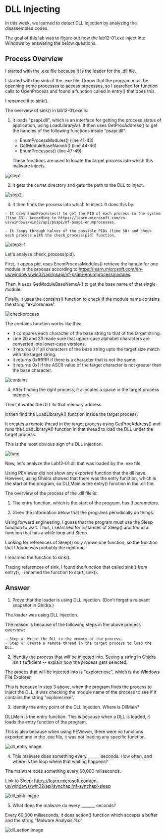 # DLL Injecting

In this week, we learned to detect DLL Injection by analyzing the disassembled codes.

The goal of this lab was to figure out how the lab12-01.exe inject into Windows by answering the below questions.

## Process Overview

I started with the .exe file because it is the loader for the .dll file.

I started with the sink of the .exe file, I know that the program must be openning some processes to access processes, so I searched for function calls to OpenProcess and found a function called in entry() that does this. 

I renamed it to sink().

The overview of sink() in lab12-01.exe is: 

 1. It loads "psapi.dll", which is an interface for getting the process status of application, using LoadLibraryA(). It then uses GetProcAddress() to get the handles of the following functions inside "psapi.dll":

    - EnumProcessModules() (line 41-43)
    - GetModuleBaseNameA() (line 44-46)
    - EnumProcesses() (line 47-49)

    These functions are used to locate the target process into which this malware injects.

  ![step1](./step1.png)

  2. It gets the curret directory and gets the path to the DLL to inject. 
    
  ![step2](./step2.png)

  3. It then finds the process into which to inject. It does this by: 
    
    - It uses EnumProcesses() to get the PID of each process in the system (line 53). According to https://learn.microsoft.com/en-us/windows/win32/api/psapi/nf-psapi-enumprocesses. 

    - It loops through halves of the possible PIDs (line 58) and check each process with the check_process(pid) function.

  ![step3-1](./step3-1.png)


  Let's analyze check_process(pid).

  First, it opens pid, uses EnumProcessModules() retrieve the handle for one module in the process according to https://learn.microsoft.com/en-us/windows/win32/api/psapi/nf-psapi-enumprocessmodules. 
  
  Then, it uses GetModuleBaseNameA() to get the base name of that single module. 

  Finally, it uses the contains() function to check if the module name contains the string "explorer.exe". 
  
  ![checkprocess](./check_proc.png)  
  
  The contains function works like this:
  - It compares each character of the base string to that of the target string. 
  - Line 20 and 23 made sure that upper-case alphabet characters are converted into lower-case versions. 
  - It returns 0 if all characters of the base string upto the target size match with the target string.
  - It returns 0xffffffff if there is a character that is not the same. 
  - It returns 0x1 if the ASCII value of the target character is not greater than the base character. 

  ![contains](./contains.png)      

  4. After finding the right process, it allocates a space in the target process memory. 
  
  Then, it writes the DLL to that memory address. 
  
  It then find the LoadLibraryA() function inside the target process. 
  
  It creates a remote thread in the target process using GetProcAddress() and runs the LoadLibraryA() function in that thread to load the DLL under the target process. 
  
  This is the most obvious sign of a DLL injection.  

  ![func](./sink.png) 


Now, let's analyze the Lab12-01.dll that was loaded by the .exe file.

Using PEViewer did not show any exported function that the dll have. However, using Ghidra showed that there was the entry function, which is the start of the program, so DLLMain is the entry() function in the .dll file. 


The overview of the process of the .dll file is:

  1. The entry function, which is the start of the program, has 3 parameters. 

  2. Given the information below that the programs periodically do things. 
  
  Using forward engineering, I guess that the program must use the Sleep function to wait. Thus, I searched for instances of Sleep() and found a function that has a while loop and Sleep. 
  
  Looking for references of Sleep() only shows one function, so the function that I found was probably the right one. 
  
  I renamed the function to sink(). 
  
  Tracing references of sink, I found the function that called sink() from entry(), I renamed the function to start_sink(). 

## Answer
1. Prove that the loader is using DLL injection. (Don't forget a relevant snapshot in Ghidra.)

  The loader was using DLL Injection. 

  The reason is because of the following steps in the above process overview: 

    - Step 4: Write the DLL to the memory of the process. 
    - Step 4: Create a remote thread in the target process to load the DLL. 
 
2. Identify the process that will be injected into. Seeing a string in Ghidra isn't sufficient -- explain how the process gets selected.

  The proces that will be injected into is "explorer.exe", which is the Windows File Explorer.

  This is because in step 3 above, when the program finds the process to inject the DLL, it was checking the module name of the process to see if it contains the string "explorer.exe". 

3. Identify the entry point of the DLL injection. Where is DllMain?

  DLLMain is the entry function. This is because when a DLL is loaded, it loads the entry function of the program. 

  This is also because when using PEViewer, there were no functions exported and in the .exe file, it was not loading any specific function. 

  ![dll_entry image](./dll_entry.png) 

4. This malware does something every ______ seconds. How often, and where is the loop where that waiting happens?

  The malware does something every 60,000 miliseconds. 

  Link to Sleep: https://learn.microsoft.com/en-us/windows/win32/api/synchapi/nf-synchapi-sleep


  ![dll_sink image](./dll_sink.png) 

5. What does the malware do every _______ seconds?

  Every 60,000 miliseconds, it does action() function which accepts a buffer and the string "Malware Analysis %d". 

  ![dll_action image](./dll_action.png) 